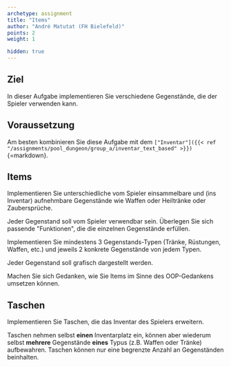 ```yaml
---
archetype: assignment
title: "Items"
author: "André Matutat (FH Bielefeld)"
points: 2
weight: 1

hidden: true
---
```


## Ziel

In dieser Aufgabe implementieren Sie verschiedene Gegenstände, die der Spieler verwenden kann.

## Voraussetzung

Am besten kombinieren Sie diese Aufgabe mit dem `["Inventar"]({{< ref "/assignments/pool_dungeon/group_a/inventar_text_based" >}})`{=markdown}.

## Items

Implementieren Sie unterschiedliche vom Spieler einsammelbare und (ins Inventar) aufnehmbare Gegenstände wie Waffen oder Heiltränke oder Zaubersprüche.

Jeder Gegenstand soll vom Spieler verwendbar sein. Überlegen Sie sich passende "Funktionen", die die einzelnen Gegenstände erfüllen.

Implementieren Sie mindestens 3 Gegenstands-Typen (Tränke, Rüstungen, Waffen, etc.) und jeweils 2 konkrete Gegenstände von jedem Typen.

Jeder Gegenstand soll grafisch dargestellt werden.

Machen Sie sich Gedanken, wie Sie Items im Sinne des OOP-Gedankens umsetzen können.

## Taschen

Implementieren Sie Taschen, die das Inventar des Spielers erweitern.

Taschen nehmen selbst **einen** Inventarplatz ein, können aber wiederum selbst **mehrere** Gegenstände **eines** Typus (z.B. Waffen oder Tränke) aufbewahren. Taschen können nur eine begrenzte Anzahl an Gegenständen beinhalten.
